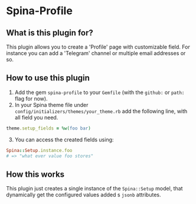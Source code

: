 # Spina-Profile

## What is this plugin for?
This plugin allows you to create a 'Profile' page with customizable field. For instance you can add a 'Telegram' channel or multiple email addresses or so.

## How to use this plugin
1. Add the gem `spina-profile` to your `Gemfile` (with the `github:` or `path:` flag for now).
2. In your Spina theme file under `config/initializers/themes/your_theme.rb` add the following line, with all field you need.
```ruby
theme.setup_fields = %w(foo bar)
```
3. You can access the created fields using:
```ruby
Spina::Setup.instance.foo 
# => "what ever value foo stores"
```

## How this works
This plugin just creates a single instance of the `Spina::Setup` model, that dynamically get the configured values added s `jsonb` attributes. 
